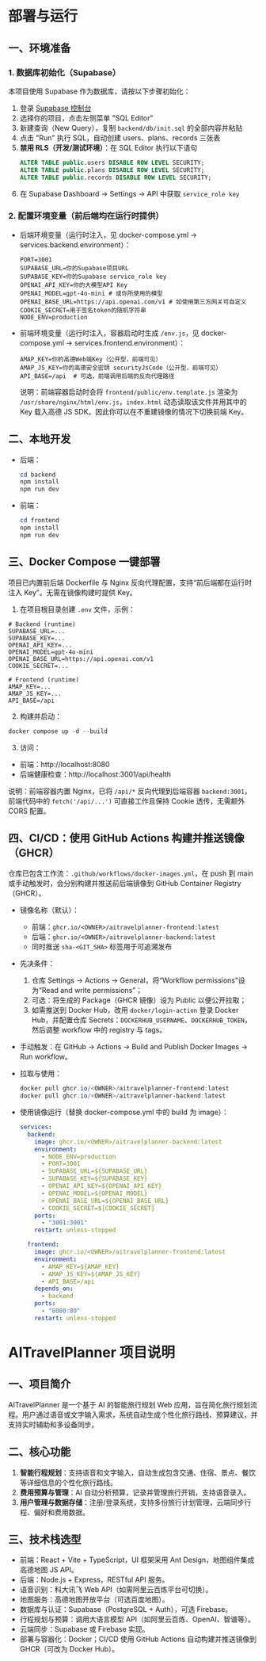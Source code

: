 # 部署与运行

## 一、环境准备

### 1. 数据库初始化（Supabase）
本项目使用 Supabase 作为数据库，请按以下步骤初始化：

1. 登录 [Supabase 控制台](https://supabase.com/dashboard)
2. 选择你的项目，点击左侧菜单 "SQL Editor"
3. 新建查询（New Query），复制 `backend/db/init.sql` 的全部内容并粘贴
4. 点击 "Run" 执行 SQL，自动创建 users、plans、records 三张表
5. **禁用 RLS（开发/测试环境）**：在 SQL Editor 执行以下语句
   ```sql
   ALTER TABLE public.users DISABLE ROW LEVEL SECURITY;
   ALTER TABLE public.plans DISABLE ROW LEVEL SECURITY;
   ALTER TABLE public.records DISABLE ROW LEVEL SECURITY;
   ```
6. 在 Supabase Dashboard → Settings → API 中获取 `service_role key`

### 2. 配置环境变量（前后端均在运行时提供）
- 后端环境变量（运行时注入，见 docker-compose.yml → services.backend.environment）：
  ```env
  PORT=3001
  SUPABASE_URL=你的Supabase项目URL
  SUPABASE_KEY=你的Supabase service_role key
  OPENAI_API_KEY=你的大模型API Key
  OPENAI_MODEL=gpt-4o-mini # 或你所使用的模型
  OPENAI_BASE_URL=https://api.openai.com/v1 # 如使用第三方网关可自定义
  COOKIE_SECRET=用于签名token的随机字符串
  NODE_ENV=production
  ```
- 前端环境变量（运行时注入，容器启动时生成 `/env.js`，见 docker-compose.yml → services.frontend.environment）：
  ```env
  AMAP_KEY=你的高德Web端Key（公开型，前端可见）
  AMAP_JS_KEY=你的高德安全密钥 securityJsCode（公开型，前端可见）
  API_BASE=/api  # 可选，前端调用后端的反向代理路径
  ```
  说明：前端容器启动时会将 `frontend/public/env.template.js` 渲染为 `/usr/share/nginx/html/env.js`，`index.html` 动态读取该文件并用其中的 Key 载入高德 JS SDK。因此你可以在不重建镜像的情况下切换前端 Key。

## 二、本地开发
- 后端：
	```powershell
	cd backend
	npm install
	npm run dev
	```
- 前端：
	```powershell
	cd frontend
	npm install
	npm run dev
	```

## 三、Docker Compose 一键部署

项目已内置前后端 Dockerfile 与 Nginx 反向代理配置，支持“前后端都在运行时注入 Key”。无需在镜像构建时提供 Key。

1) 在项目根目录创建 `.env` 文件，示例：
```env
# Backend (runtime)
SUPABASE_URL=...
SUPABASE_KEY=...
OPENAI_API_KEY=...
OPENAI_MODEL=gpt-4o-mini
OPENAI_BASE_URL=https://api.openai.com/v1
COOKIE_SECRET=...

# Frontend (runtime)
AMAP_KEY=...
AMAP_JS_KEY=...
API_BASE=/api
```

2) 构建并启动：
```powershell
docker compose up -d --build
```

3) 访问：
- 前端：http://localhost:8080
- 后端健康检查：http://localhost:3001/api/health

说明：前端容器内置 Nginx，已将 `/api/*` 反向代理到后端容器 `backend:3001`，前端代码中的 `fetch('/api/...')` 可直接工作且保持 Cookie 透传，无需额外 CORS 配置。

## 四、CI/CD：使用 GitHub Actions 构建并推送镜像（GHCR）

仓库已包含工作流：`.github/workflows/docker-images.yml`，在 push 到 main 或手动触发时，会分别构建并推送前后端镜像到 GitHub Container Registry（GHCR）。

- 镜像名称（默认）：
  - 前端：`ghcr.io/<OWNER>/aitravelplanner-frontend:latest`
  - 后端：`ghcr.io/<OWNER>/aitravelplanner-backend:latest`
  - 同时推送 `sha-<GIT_SHA>` 标签用于可追溯发布

- 先决条件：
  1) 仓库 Settings → Actions → General，将“Workflow permissions”设为“Read and write permissions”；
  2) 可选：将生成的 Package（GHCR 镜像）设为 Public 以便公开拉取；
  3) 如需推送到 Docker Hub，改用 `docker/login-action` 登录 Docker Hub，并配置仓库 Secrets：`DOCKERHUB_USERNAME`、`DOCKERHUB_TOKEN`，然后调整 workflow 中的 registry 与 tags。

- 手动触发：在 GitHub → Actions → Build and Publish Docker Images → Run workflow。

- 拉取与使用：
  ```powershell
  docker pull ghcr.io/<OWNER>/aitravelplanner-frontend:latest
  docker pull ghcr.io/<OWNER>/aitravelplanner-backend:latest
  ```

- 使用镜像运行（替换 docker-compose.yml 中的 build 为 image）：
  ```yaml
  services:
    backend:
      image: ghcr.io/<OWNER>/aitravelplanner-backend:latest
      environment:
        - NODE_ENV=production
        - PORT=3001
        - SUPABASE_URL=${SUPABASE_URL}
        - SUPABASE_KEY=${SUPABASE_KEY}
        - OPENAI_API_KEY=${OPENAI_API_KEY}
        - OPENAI_MODEL=${OPENAI_MODEL}
        - OPENAI_BASE_URL=${OPENAI_BASE_URL}
        - COOKIE_SECRET=${COOKIE_SECRET}
      ports:
        - "3001:3001"
      restart: unless-stopped

    frontend:
      image: ghcr.io/<OWNER>/aitravelplanner-frontend:latest
      environment:
        - AMAP_KEY=${AMAP_KEY}
        - AMAP_JS_KEY=${AMAP_JS_KEY}
        - API_BASE=/api
      depends_on:
        - backend
      ports:
        - "8080:80"
      restart: unless-stopped
  ```

# AITravelPlanner 项目说明

## 一、项目简介
AITravelPlanner 是一个基于 AI 的智能旅行规划 Web 应用，旨在简化旅行规划流程。用户通过语音或文字输入需求，系统自动生成个性化旅行路线、预算建议，并支持实时辅助和多设备同步。

## 二、核心功能
1. **智能行程规划**：支持语音和文字输入，自动生成包含交通、住宿、景点、餐饮等详细信息的个性化旅行路线。
2. **费用预算与管理**：AI 自动分析预算，记录并管理旅行开销，支持语音录入。
3. **用户管理与数据存储**：注册/登录系统，支持多份旅行计划管理，云端同步行程、偏好和费用数据。

## 三、技术栈选型
- 前端：React + Vite + TypeScript，UI 框架采用 Ant Design，地图组件集成高德地图 JS API。
- 后端：Node.js + Express，RESTful API 服务。
- 语音识别：科大讯飞 Web API（如需阿里云百炼平台可切换）。
- 地图服务：高德地图开放平台（可选百度地图）。
- 数据库与认证：Supabase（PostgreSQL + Auth），可选 Firebase。
- 行程规划与预算：调用大语言模型 API（如阿里云百炼、OpenAI、智谱等）。
- 云端同步：Supabase 或 Firebase 实现。
- 部署与容器化：Docker；CI/CD 使用 GitHub Actions 自动构建并推送镜像到 GHCR（可改为 Docker Hub）。
 

